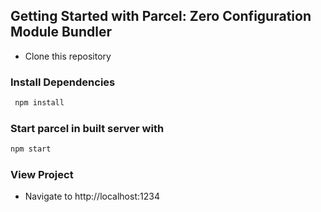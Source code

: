 ## Getting Started with Parcel: Zero Configuration Module Bundler

- Clone this repository

### Install Dependencies
```bash
 npm install
```
### Start parcel in built server with 
```bash
npm start
```
### View Project
- Navigate to http://localhost:1234